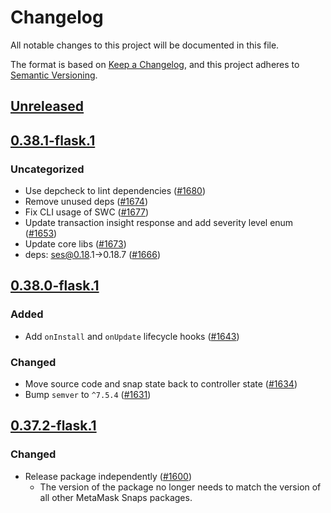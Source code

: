 # Changelog
All notable changes to this project will be documented in this file.

The format is based on [Keep a Changelog](https://keepachangelog.com/en/1.0.0/),
and this project adheres to [Semantic Versioning](https://semver.org/spec/v2.0.0.html).

## [Unreleased]

## [0.38.1-flask.1]
### Uncategorized
- Use depcheck to lint dependencies ([#1680](https://github.com/MetaMask/snaps-skunkworks.git/pull/1680))
- Remove unused deps ([#1674](https://github.com/MetaMask/snaps-skunkworks.git/pull/1674))
- Fix CLI usage of SWC ([#1677](https://github.com/MetaMask/snaps-skunkworks.git/pull/1677))
- Update transaction insight response and add severity level enum ([#1653](https://github.com/MetaMask/snaps-skunkworks.git/pull/1653))
- Update core libs ([#1673](https://github.com/MetaMask/snaps-skunkworks.git/pull/1673))
- deps: ses@0.18.1->0.18.7 ([#1666](https://github.com/MetaMask/snaps-skunkworks.git/pull/1666))

## [0.38.0-flask.1]
### Added
- Add `onInstall` and `onUpdate` lifecycle hooks ([#1643](https://github.com/MetaMask/snaps/pull/1643))

### Changed
- Move source code and snap state back to controller state ([#1634](https://github.com/MetaMask/snaps/pull/1634))
- Bump `semver` to `^7.5.4` ([#1631](https://github.com/MetaMask/snaps/pull/1631))

## [0.37.2-flask.1]
### Changed
- Release package independently ([#1600](https://github.com/MetaMask/snaps/pull/1600))
  - The version of the package no longer needs to match the version of all other
    MetaMask Snaps packages.

[Unreleased]: https://github.com/MetaMask/snaps-skunkworks.git/compare/@metamask/snaps-utils@0.38.1-flask.1...HEAD
[0.38.1-flask.1]: https://github.com/MetaMask/snaps-skunkworks.git/compare/@metamask/snaps-utils@0.38.0-flask.1...@metamask/snaps-utils@0.38.1-flask.1
[0.38.0-flask.1]: https://github.com/MetaMask/snaps-skunkworks.git/compare/@metamask/snaps-utils@0.37.2-flask.1...@metamask/snaps-utils@0.38.0-flask.1
[0.37.2-flask.1]: https://github.com/MetaMask/snaps-skunkworks.git/releases/tag/@metamask/snaps-utils@0.37.2-flask.1
